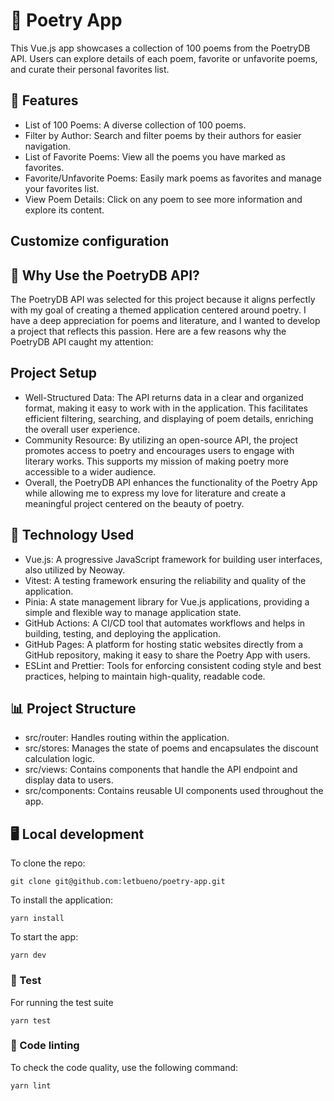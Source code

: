 # 📖 Poetry App

This Vue.js app showcases a collection of 100 poems from the PoetryDB API. Users can explore details of each poem, favorite or unfavorite poems, and curate their personal favorites list.

## 📝 Features

- List of 100 Poems: A diverse collection of 100 poems.
- Filter by Author: Search and filter poems by their authors for easier navigation.
- List of Favorite Poems: View all the poems you have marked as favorites.
- Favorite/Unfavorite Poems: Easily mark poems as favorites and manage your favorites list.
- View Poem Details: Click on any poem to see more information and explore its content.

## Customize configuration

## 🌟 Why Use the PoetryDB API?

The PoetryDB API was selected for this project because it aligns perfectly with my goal of creating a themed application centered around poetry. I have a deep appreciation for poems and literature, and I wanted to develop a project that reflects this passion. Here are a few reasons why the PoetryDB API caught my attention:

## Project Setup

- Well-Structured Data: The API returns data in a clear and organized format, making it easy to work with in the application. This facilitates efficient filtering, searching, and displaying of poem details, enriching the overall user experience.
- Community Resource: By utilizing an open-source API, the project promotes access to poetry and encourages users to engage with literary works. This supports my mission of making poetry more accessible to a wider audience.
- Overall, the PoetryDB API enhances the functionality of the Poetry App while allowing me to express my love for literature and create a meaningful project centered on the beauty of poetry.

## 🔧 Technology Used

- Vue.js: A progressive JavaScript framework for building user interfaces, also utilized by Neoway.
- Vitest: A testing framework ensuring the reliability and quality of the application.
- Pinia: A state management library for Vue.js applications, providing a simple and flexible way to manage application state.
- GitHub Actions: A CI/CD tool that automates workflows and helps in building, testing, and deploying the application.
- GitHub Pages: A platform for hosting static websites directly from a GitHub repository, making it easy to share the Poetry App with users.
- ESLint and Prettier: Tools for enforcing consistent coding style and best practices, helping to maintain high-quality, readable code.

## 📊 Project Structure

- src/router: Handles routing within the application.
- src/stores: Manages the state of poems and encapsulates the discount calculation logic.
- src/views: Contains components that handle the API endpoint and display data to users.
- src/components: Contains reusable UI components used throughout the app.

## 🖥️ Local development

To clone the repo:

```shell
git clone git@github.com:letbueno/poetry-app.git
```

To install the application:

```shell
yarn install
```

To start the app:

```shell
yarn dev
```

### 🧪 Test

For running the test suite

```shell
yarn test
```

### 🎨 Code linting

To check the code quality, use the following command:

```shell
yarn lint
```
